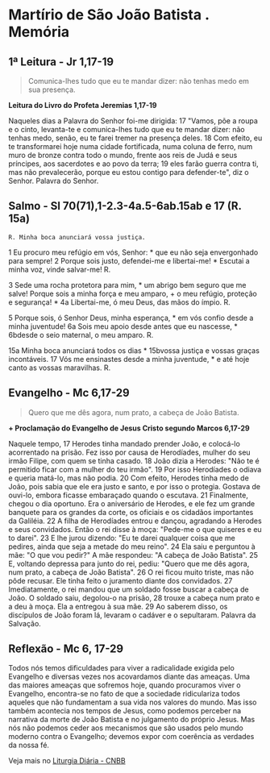 # Martírio de São João Batista . Memória

## 1ª Leitura - Jr 1,17-19

> Comunica-lhes tudo que eu te mandar dizer: não tenhas medo em sua presença.

**Leitura do Livro do Profeta Jeremias 1,17-19**

Naqueles dias a Palavra do Senhor foi-me dirigida: 
17 "Vamos, põe a roupa e o cinto, 
 levanta-te e comunica-lhes 
 tudo que eu te mandar dizer: 
 não tenhas medo, 
 senão, eu te farei tremer na presença deles. 
18 Com efeito, eu te transformarei hoje 
 numa cidade fortificada, 
 numa coluna de ferro, 
 num muro de bronze 
 contra todo o mundo, 
 frente aos reis de Judá e seus príncipes, 
 aos sacerdotes e ao povo da terra; 
19 eles farão guerra contra ti, mas não prevalecerão, 
 porque eu estou contigo 
 para defender-te", 
 diz o Senhor. 
 Palavra do Senhor.

## Salmo - Sl 70(71),1-2.3-4a.5-6ab.15ab e 17 (R. 15a)

`R. Minha boca anunciará vossa justiça.`

1 Eu procuro meu refúgio em vós, Senhor: * 
 que eu não seja envergonhado para sempre! 
2 Porque sois justo, defendei-me e libertai-me! * 
 Escutai a minha voz, vinde salvar-me! R. 
 
3 Sede uma rocha protetora para mim, * 
 um abrigo bem seguro que me salve! 
 Porque sois a minha força e meu amparo, + 
 o meu refúgio, proteção e segurança! * 
 4a Libertai-me, ó meu Deus, das mãos do ímpio. R. 
 
5 Porque sois, ó Senhor Deus, minha esperança, * 
 em vós confio desde a minha juventude! 
6a Sois meu apoio desde antes que eu nascesse, * 
 6bdesde o seio maternal, o meu amparo. R. 
 
15a Minha boca anunciará todos os dias * 
 15bvossa justiça e vossas graças incontáveis. 
17 Vós me ensinastes desde a minha juventude, * 
 e até hoje canto as vossas maravilhas. R.

## Evangelho - Mc 6,17-29

> Quero que me dês agora, num prato, a cabeça de João Batista.

**+ Proclamação do Evangelho de Jesus Cristo segundo Marcos 6,17-29**

Naquele tempo, 
17 Herodes tinha mandado prender João, 
 e colocá-lo acorrentado na prisão. 
 Fez isso por causa de Herodíades, 
 mulher do seu irmão Filipe, 
 com quem se tinha casado. 
18 João dizia a Herodes: 
 "Não te é permitido ficar com a mulher do teu irmão". 
19 Por isso Herodíades o odiava 
 e queria matá-lo, mas não podia. 
20 Com efeito, Herodes tinha medo de João, 
 pois sabia que ele era justo e santo, 
 e por isso o protegia. 
 Gostava de ouvi-lo, 
 embora ficasse embaraçado quando o escutava. 
21 Finalmente, chegou o dia oportuno. 
 Era o aniversário de Herodes, 
 e ele fez um grande banquete para os grandes da corte, 
 os oficiais e os cidadãos importantes da Galiléia. 
22 A filha de Herodíades entrou e dançou, 
 agradando a Herodes e seus convidados. 
 Então o rei disse à moça: 
 "Pede-me o que quiseres e eu to darei". 
23 E lhe jurou dizendo: 
 "Eu te darei qualquer coisa que me pedires, 
 ainda que seja a metade do meu reino". 
24 Ela saiu e perguntou à mãe: 
 "O que vou pedir?" 
 A mãe respondeu: 
 "A cabeça de João Batista". 
25 E, voltando depressa para junto do rei, pediu: 
 "Quero que me dês agora, num prato, 
 a cabeça de João Batista". 
26 O rei ficou muito triste, mas não pôde recusar. 
 Ele tinha feito o juramento diante dos convidados. 
27 Imediatamente, o rei mandou 
 que um soldado fosse buscar a cabeça de João. 
 O soldado saiu, degolou-o na prisão, 
28 trouxe a cabeça num prato e a deu à moça. 
 Ela a entregou à sua mãe. 
29 Ao saberem disso, os discípulos de João foram lá, 
 levaram o cadáver e o sepultaram. 
 Palavra da Salvação.

## Reflexão - Mc 6, 17-29

Todos nós temos dificuldades para viver a radicalidade exigida pelo Evangelho e diversas vezes nos acovardamos diante das ameaças. Uma das maiores ameaças que sofremos hoje, quando procuramos viver o Evangelho, encontra-se no fato de que a sociedade ridiculariza todos aqueles que não fundamentam a sua vida nos valores do mundo. Mas isso também acontecia nos tempos de Jesus, como podemos perceber na narrativa da morte de João Batista e no julgamento do próprio Jesus. Mas nós não podemos ceder aos mecanismos que são usados pelo mundo moderno contra o Evangelho; devemos expor com coerência as verdades da nossa fé.

Veja mais no [Liturgia Diária - CNBB](http://liturgiadiaria.cnbb.org.br/app/user/user/UserView.php?ano=2016&mes=8&dia=29)
